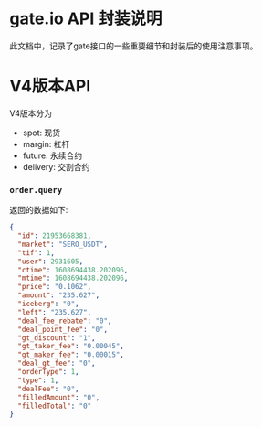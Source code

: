 # gate.io API 封装说明

此文档中，记录了gate接口的一些重要细节和封装后的使用注意事项。

# V4版本API

V4版本分为
- spot: 现货
- margin: 杠杆
- future: 永续合约
- delivery: 交割合约

### `order.query`

返回的数据如下:

```json
{
  "id": 21953668381,
  "market": "SERO_USDT",
  "tif": 1,
  "user": 2931605,
  "ctime": 1608694438.202096,
  "mtime": 1608694438.202096,
  "price": "0.1062",
  "amount": "235.627",
  "iceberg": "0",
  "left": "235.627",
  "deal_fee_rebate": "0",
  "deal_point_fee": "0",
  "gt_discount": "1",
  "gt_taker_fee": "0.00045",
  "gt_maker_fee": "0.00015",
  "deal_gt_fee": "0",
  "orderType": 1,
  "type": 1,
  "dealFee": "0",
  "filledAmount": "0",
  "filledTotal": "0"
}
```